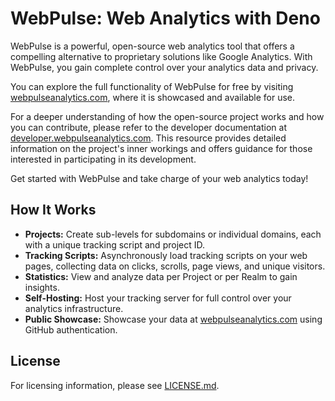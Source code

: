 # WebPulse: Web Analytics with Deno

WebPulse is a powerful, open-source web analytics tool that offers a compelling alternative to proprietary solutions
like Google Analytics. With WebPulse, you gain complete control over your analytics data and privacy. 

You can explore the full functionality of WebPulse for free by visiting
[webpulseanalytics.com](https://webpulseanalytics.com), where it is showcased and available for use.

For a deeper understanding of how the open-source project works and how you can contribute, please refer to the
developer documentation at [developer.webpulseanalytics.com](https://developer.webpulseanalytics.com). This resource
provides detailed information on the project's inner workings and offers guidance for those interested in participating
in its development.

Get started with WebPulse and take charge of your web analytics today!

## How It Works

- **Projects:** Create sub-levels for subdomains or individual domains, each with a unique tracking script and project
  ID.
- **Tracking Scripts:** Asynchronously load tracking scripts on your web pages, collecting data on clicks, scrolls, page
  views, and unique visitors.
- **Statistics:** View and analyze data per Project or per Realm to gain insights.
- **Self-Hosting:** Host your tracking server for full control over your analytics infrastructure.
- **Public Showcase:** Showcase your data at [webpulseanalytics.com](https://webpulseanalytics.com) using GitHub
  authentication.

## License

For licensing information, please see [LICENSE.md](docs/src/license.md).
